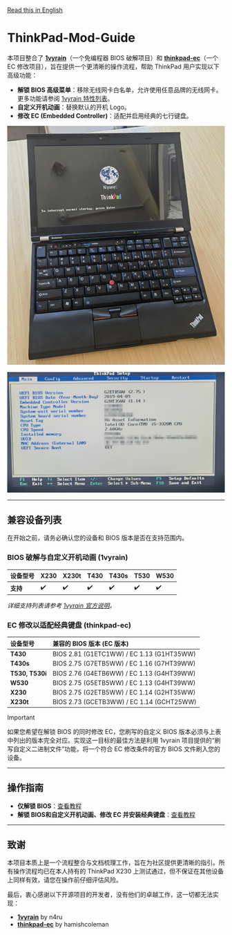 [Read this in English](./README.en.md)

# ThinkPad-Mod-Guide

本项目整合了 [**1vyrain**](https://github.com/n4ru/1vyrain)（一个免编程器 BIOS 破解项目）和 [**thinkpad-ec**](https://github.com/hamishcoleman/thinkpad-ec)（一个 EC 修改项目），旨在提供一个更清晰的操作流程，帮助 ThinkPad 用户实现以下高级功能：

- **解锁 BIOS 高级菜单**：移除无线网卡白名单，允许使用任意品牌的无线网卡。更多功能请参阅 [1vyrain 特性列表](https://github.com/n4ru/1vyrain#bios-mod-features)。
- **自定义开机动画**：替换默认的开机 Logo。
- **修改 EC (Embedded Controller)**：适配并启用经典的七行键盘。

![overview](./assets/pictures/README/overview.jpg)

![patched_bios](./assets/pictures/README/patched_bios.jpg)

---

## 兼容设备列表

在开始之前，请务必确认您的设备和 BIOS 版本是否在支持范围内。

### BIOS 破解与自定义开机动画 (1vyrain)

| 设备型号 | X230 | X230t | T430 | T430s | T530 | W530 |
| :--- | :--- | :--- | :--- | :--- | :--- | :--- |
| **支持** | ✔️ | ✔️ | ✔️ | ✔️ | ✔️ | ✔️ |

*详细支持列表请参考 [1vyrain 官方说明](https://github.com/n4ru/1vyrain#supported-systems)。*

### EC 修改以适配经典键盘 (thinkpad-ec)

| 设备型号 | 兼容的 BIOS 版本 (EC 版本) |
| :--- | :--- |
| **T430** | BIOS 2.81 (G1ETC1WW) / EC 1.13 (G1HT35WW) |
| **T430s** | BIOS 2.75 (G7ETB5WW) / EC 1.16 (G7HT39WW) |
| **T530, T530i** | BIOS 2.76 (G4ETB6WW) / EC 1.13 (G4HT39WW) |
| **W530** | BIOS 2.75 (G5ETB5WW) / EC 1.13 (G4HT39WW) |
| **X230** | BIOS 2.75 (G2ETB5WW) / EC 1.14 (G2HT35WW) |
| **X230t** | BIOS 2.73 (GCETB3WW) / EC 1.14 (GCHT25WW) |

> [!Important]
>
> 如果您希望在解锁 BIOS 的同时修改 EC，您刷写的自定义 BIOS 版本必须与上表中列出的版本完全对应。实现这一目标的最佳方法是利用 1vyrain 项目提供的“刷写自定义二进制文件”功能，将一个符合 EC 修改条件的官方 BIOS 文件刷入您的设备。

---

## 操作指南

- **仅解锁 BIOS**：[查看教程](./doc/patch_BIOS.md)
- **解锁 BIOS和自定义开机动画、修改 EC 并安装经典键盘**：[查看教程](./doc/patch_BIOS_and_EC.md)

---

## 致谢

本项目本质上是一个流程整合与文档梳理工作，旨在为社区提供更清晰的指引。所有操作流程均已在本人持有的 ThinkPad X230 上测试通过，但不保证在其他设备上同样有效，请您在操作前仔细评估风险。

最后，衷心感谢以下开源项目的开发者，没有他们的卓越工作，这一切都无法实现：

- **[1vyrain](https://github.com/n4ru/1vyrain)** by n4ru
- **[thinkpad-ec](https://github.com/hamishcoleman/thinkpad-ec)** by hamishcoleman